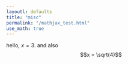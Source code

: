 ```yaml
---
layoutl: defaults
title: "misc"
permalink: "/mathjax_test.html"
use_math: true
---
```

 hello, $x=3$.  and also $$x = \sqrt(4)$$
